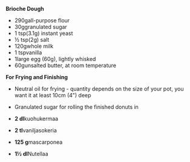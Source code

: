 **Brioche Dough**
- 290gall-purpose flour
- 30ggranulated sugar
- 1 tsp(3.1g) instant yeast
- ½ tsp(2g) salt
- 120gwhole milk 
- 1 tspvanilla 
- 1large egg (60g), lightly whisked
- 60gunsalted butter, at room temperature
  
**For Frying and Finishing**
- Neutral oil for frying - quantity depends on the size of your pot, you want it at least 10cm (4") deep
- Granulated sugar for rolling the finished donuts in 
    
- **2 dl**kuohukermaa
- **2 tl**vaniljasokeria
- **125 g**mascarponea
- **1½ dl**Nutellaa
